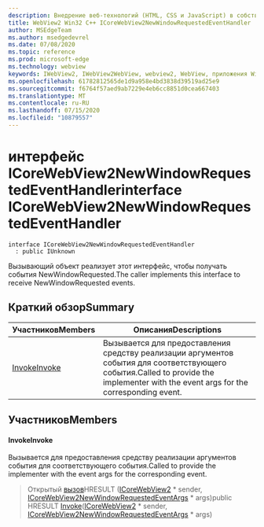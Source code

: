 ```yaml
---
description: Внедрение веб-технологий (HTML, CSS и JavaScript) в собственные приложения с помощью элемента управления Microsoft Edge WebView2
title: WebView2 Win32 C++ ICoreWebView2NewWindowRequestedEventHandler
author: MSEdgeTeam
ms.author: msedgedevrel
ms.date: 07/08/2020
ms.topic: reference
ms.prod: microsoft-edge
ms.technology: webview
keywords: IWebView2, IWebView2WebView, webview2, WebView, приложения Win32, Win32, EDGE, ICoreWebView2, ICoreWebView2Controller, управление браузером, EDGE HTML, ICoreWebView2NewWindowRequestedEventHandler
ms.openlocfilehash: 61782812565de1d9a958e4bd3838d39519ad25e9
ms.sourcegitcommit: f6764f57aed9ab7229e4eb6cc8851d0cea667403
ms.translationtype: MT
ms.contentlocale: ru-RU
ms.lasthandoff: 07/15/2020
ms.locfileid: "10879557"
---
```

# <span data-ttu-id="e5163-104">интерфейс ICoreWebView2NewWindowRequestedEventHandler</span><span class="sxs-lookup"><span data-stu-id="e5163-104">interface ICoreWebView2NewWindowRequestedEventHandler</span></span> 

```
interface ICoreWebView2NewWindowRequestedEventHandler
  : public IUnknown
```

<span data-ttu-id="e5163-105">Вызывающий объект реализует этот интерфейс, чтобы получать события NewWindowRequested.</span><span class="sxs-lookup"><span data-stu-id="e5163-105">The caller implements this interface to receive NewWindowRequested events.</span></span>

## <span data-ttu-id="e5163-106">Краткий обзор</span><span class="sxs-lookup"><span data-stu-id="e5163-106">Summary</span></span>

 <span data-ttu-id="e5163-107">Участников</span><span class="sxs-lookup"><span data-stu-id="e5163-107">Members</span></span>                        | <span data-ttu-id="e5163-108">Описания</span><span class="sxs-lookup"><span data-stu-id="e5163-108">Descriptions</span></span>
--------------------------------|---------------------------------------------
[<span data-ttu-id="e5163-109">Invoke</span><span class="sxs-lookup"><span data-stu-id="e5163-109">Invoke</span></span>](#invoke) | <span data-ttu-id="e5163-110">Вызывается для предоставления средству реализации аргументов события для соответствующего события.</span><span class="sxs-lookup"><span data-stu-id="e5163-110">Called to provide the implementer with the event args for the corresponding event.</span></span>

## <span data-ttu-id="e5163-111">Участников</span><span class="sxs-lookup"><span data-stu-id="e5163-111">Members</span></span>

#### <span data-ttu-id="e5163-112">Invoke</span><span class="sxs-lookup"><span data-stu-id="e5163-112">Invoke</span></span> 

<span data-ttu-id="e5163-113">Вызывается для предоставления средству реализации аргументов события для соответствующего события.</span><span class="sxs-lookup"><span data-stu-id="e5163-113">Called to provide the implementer with the event args for the corresponding event.</span></span>

> <span data-ttu-id="e5163-114">Открытый [вызов](#invoke)HRESULT ([ICoreWebView2](icorewebview2.md) \* sender, [ICoreWebView2NewWindowRequestedEventArgs](icorewebview2newwindowrequestedeventargs.md) \* args)</span><span class="sxs-lookup"><span data-stu-id="e5163-114">public HRESULT [Invoke](#invoke)([ICoreWebView2](icorewebview2.md) \* sender, [ICoreWebView2NewWindowRequestedEventArgs](icorewebview2newwindowrequestedeventargs.md) \* args)</span></span>

